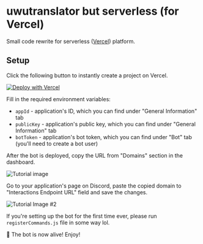 # uwutranslator but serverless (for Vercel)

Small code rewrite for serverless ([Vercel](https://vercel.com/)) platform. 

## Setup

Click the following button to instantly create a project on Vercel.

[![Deploy with Vercel](https://vercel.com/button)](https://vercel.com/new/clone?repository-url=https://github.com/TheOnlyGhostwolf/uwutranslator/tree/serverless&env=publicKey,botToken,appId)

Fill in the required environment variables:
- ` appId ` - application's ID, which you can find under "General Information" tab
- ` publicKey ` - application's public key, which you can find under "General Information" tab
- ` botToken ` - application's bot token, which you can find under "Bot" tab (you'll need to create a bot user)

After the bot is deployed, copy the URL from "Domains" section in the dashboard.

![Tutorial image](https://i.kawaii.sh/iUsrCw_.png)

Go to your application's page on Discord, paste the copied domain to "Interactions Endpoint URL" field and save the changes.

![Tutorial Image #2](https://i.kawaii.sh/3YCH7mS.png)

If you're setting up the bot for the first time ever, please run ` registerCommands.js ` file in some way lol.

🎉 The bot is now alive! Enjoy!